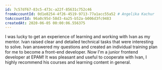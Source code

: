 ```yaml
---
id: 7c57df67-83c5-473c-a22f-85631c752c46
fromAccountId: 0d1e8254-4f26-4519-9713-77a1acc55a52 # Angelika Kachur
toAccountId: 96a0c95d-58d3-4a25-b52a-b006d3fc9483
createdAt: 2020-06-05 00:00:06.556375	
---
```


I was lucky to get an experience of learning and working with Ivan as my mentor.
Ivan raised clear and detailed technical tasks that were interesting to solve.
Ivan answered my questions and created an individual training plan for me to become a front-end developer.
Now I'm a junior frontend developer at EPAM!
It was pleasant and useful to cooperate with Ivan, I highly recommend his courses and learning content in general.
